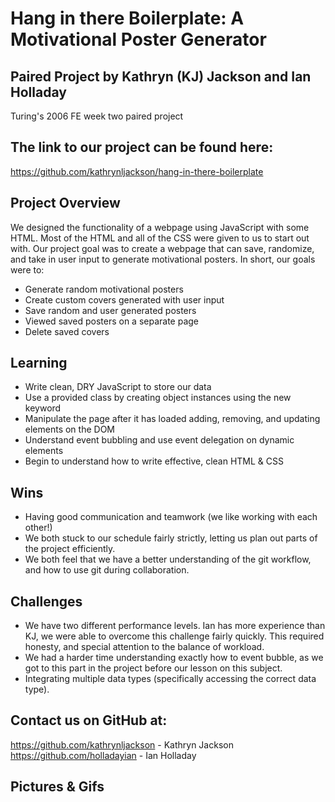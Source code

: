 # Hang in there Boilerplate: A Motivational Poster Generator

## Paired Project by Kathryn (KJ) Jackson and Ian Holladay

Turing's 2006 FE week two paired project

## The link to our project can be found here:

https://github.com/kathrynljackson/hang-in-there-boilerplate

## Project Overview

We designed the functionality of a webpage using JavaScript with some HTML. Most of the HTML and all of the CSS were given to us to start out with. Our project goal was to create a webpage that can save, randomize, and take in user input to generate motivational posters. In short, our goals were to:

- Generate random motivational posters
- Create custom covers generated with user input
- Save random and user generated posters
- Viewed saved posters on a separate page
- Delete saved covers

## Learning

- Write clean, DRY JavaScript to store our data
- Use a provided class by creating object instances using the new keyword
- Manipulate the page after it has loaded adding, removing, and updating elements on the DOM
- Understand event bubbling and use event delegation on dynamic elements
- Begin to understand how to write effective, clean HTML & CSS

## Wins

- Having good communication and teamwork (we like working with each other!)
- We both stuck to our schedule fairly strictly, letting us plan out parts of the project efficiently.
- We both feel that we have a better understanding of the git workflow, and how to use git during collaboration.


## Challenges

- We have two different performance levels. Ian has more experience than KJ, we were able to overcome this challenge fairly quickly. This required honesty, and special attention to the balance of workload.
- We had a harder time understanding exactly how to event bubble, as we got to this part in the project before our lesson on this subject.
- Integrating multiple data types (specifically accessing the correct data type).


## Contact us on GitHub at:

https://github.com/kathrynljackson - Kathryn Jackson
https://github.com/holladayian - Ian Holladay

## Pictures & Gifs
